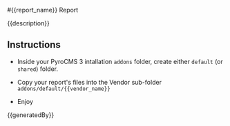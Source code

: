 #{{report_name}} Report

{{description}}

## Instructions 

* Inside your PyroCMS 3 intallation `addons` folder, create either `default` (or `shared`) folder.

* Copy your report's files into the Vendor sub-folder `addons/default/{{vendor_name}}`

* Enjoy

{{generatedBy}}